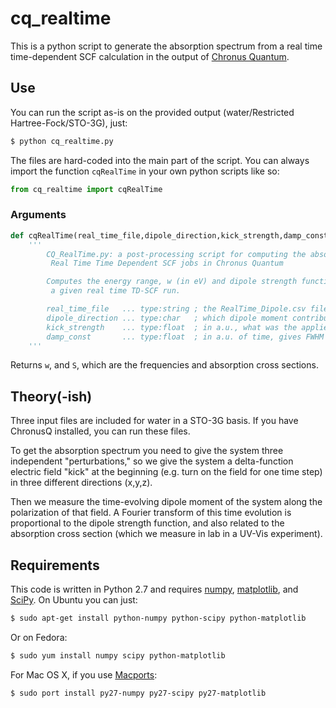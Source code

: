 # cq_realtime 

This is a python script to generate the absorption spectrum from a real time time-dependent SCF calculation in the output of [Chronus Quantum](https://github.com/liresearchgroup/chronusq_public).

## Use

You can run the script as-is on the provided output (water/Restricted Hartree-Fock/STO-3G), just:

```bash
$ python cq_realtime.py
```

The files are hard-coded into the main part of the script. You can always import the function `cqRealTime` in your own python scripts like so:
```python
from cq_realtime import cqRealTime
``` 

### Arguments
```python
def cqRealTime(real_time_file,dipole_direction,kick_strength,damp_const):
    '''
        CQ_RealTime.py: a post-processing script for computing the absorption spectrum of
         Real Time Time Dependent SCF jobs in Chronus Quantum

        Computes the energy range, w (in eV) and dipole strength function S(w) for
         a given real time TD-SCF run.

        real_time_file   ... type:string ; the RealTime_Dipole.csv file from a ChronusQ run
        dipole_direction ... type:char   ; which dipole moment contribution is computed (e.g. 'x','y', or 'z')
        kick_strength    ... type:float  ; in a.u., what was the applied field strength (e.g. 0.0001 au)
        damp_const       ... type:float  ; in a.u. of time, gives FWHM of 2/damp_const
    '''
```

Returns `w`, and `S`, which are the frequencies and absorption cross sections.

## Theory(-ish)

Three input files are included for water in a STO-3G basis. If you have ChronusQ installed, you can run these files.

To get the absorption spectrum you need to give the system three independent "perturbations," so we give the system a delta-function electric field "kick" at the beginning (e.g. turn on the field for one time step) in three different directions (x,y,z).

Then we measure the time-evolving dipole moment of the system along the polarization of that field. A Fourier transform of this time evolution is proportional to the dipole strength function, and also related to the absorption cross section (which we measure in lab in a UV-Vis experiment).






## Requirements

This code is written in Python 2.7 and requires [numpy](http://www.numpy.org/), [matplotlib](http://matplotlib.org/), and [SciPy](http://www.scipy.org/). On Ubuntu you can just: 

```bash
$ sudo apt-get install python-numpy python-scipy python-matplotlib 
```

Or on Fedora:
```bash
$ sudo yum install numpy scipy python-matplotlib 
```

For Mac OS X, if you use [Macports](http://www.macports.org/):
```bash
$ sudo port install py27-numpy py27-scipy py27-matplotlib 
```
